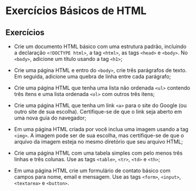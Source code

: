 # Exercícios Básicos de HTML

## Exercícios

- Crie um documento HTML básico com uma estrutura padrão, incluindo a declaração `<!DOCTYPE html>`, a tag `<html>`, as
  tags `<head>` e `<body>`. No `<body>`, adicione um título usando a tag `<h1>`;

- Crie uma página HTML e entro do `<body>`, crie três parágrafos de texto. Em seguida, adicione uma quebra de linha
  entre cada parágrafo;

- Crie uma página HTML que tenha uma lista não ordenada `<ul>` contendo três itens e uma lista ordenada `<ol>` com
  outros três itens;

- Crie uma página HTML que tenha um link `<a>` para o site do Google (ou outro site de sua escolha). Certifique-se de
  que o link seja aberto em uma nova guia do navegador;

- Em uma página HTML criada por você inclua uma imagem usando a tag `<img>`. A imagem pode ser de sua escolha, mas
  certifique-se de que o arquivo da imagem esteja no mesmo diretório que seu arquivo HTML;

- Crie uma página HTML com uma tabela simples com pelo menos três linhas e três colunas. Use as
  tags `<table>`, `<tr>`, `<td>` e `<th>`;

- Em uma página HTML crie um formulário de contato básico com campos para nome, email e mensagem. Use as
tags `<form>`, `<input>`, `<textarea>` e `<button>`.
